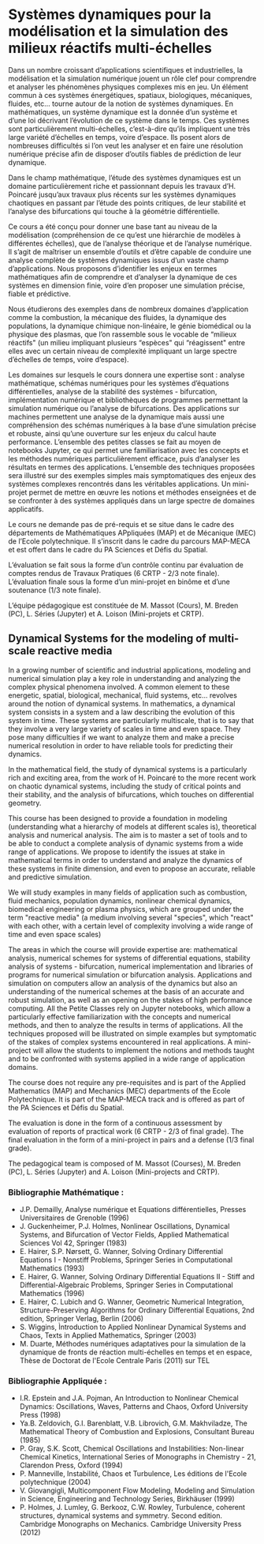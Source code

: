 # Systèmes dynamiques pour la modélisation et la simulation des milieux réactifs multi-échelles

Dans un nombre croissant d’applications scientifiques et industrielles, la modélisation et la simulation numérique jouent un rôle clef pour comprendre et analyser les phénomènes physiques complexes mis en jeu. Un élément commun à ces systèmes énergétiques, spatiaux, biologiques, mécaniques, fluides, etc... tourne autour de la notion de systèmes dynamiques. En mathématiques, un système dynamique est la donnée d’un système et d’une loi décrivant l’évolution de ce système dans le temps. Ces systèmes sont particulièrement multi-échelles, c’est-à-dire qu’ils impliquent une très large variété d’échelles en temps, voire d’espace. Ils posent alors de nombreuses difficultés si l’on veut les analyser et en faire une résolution numérique précise afin de disposer d’outils fiables de prédiction de leur dynamique. 

Dans le champ mathématique, l’étude des systèmes dynamiques est un domaine particulièrement riche et passionnant depuis les travaux d’H. Poincaré jusqu’aux travaux plus récents sur les systèmes dynamiques chaotiques en passant par l’étude des points critiques, de leur stabilité et l’analyse des bifurcations qui touche à la géométrie différentielle.

Ce cours a été conçu pour donner une base tant au niveau de la modélisation (compréhension de ce qu’est une hiérarchie de modèles à différentes échelles), que de l’analyse théorique et de l’analyse numérique. Il s’agit de maîtriser un ensemble d’outils et d’être capable de conduire une analyse complète de systèmes dynamiques issus d’un vaste champ d’applications. Nous proposons d’identifier les enjeux en termes mathématiques afin de comprendre et d’analyser la dynamique de ces systèmes en dimension finie, voire d’en proposer une simulation précise, fiable et prédictive. 

Nous étudierons des exemples dans de nombreux domaines d’application comme la combustion, la mécanique des fluides, la dynamique des populations, la dynamique chimique non-linéaire, le génie biomédical ou la physique des plasmas, que l’on rassemble sous le vocable de “milieux réactifs" (un milieu impliquant plusieurs “espèces" qui “réagissent" entre elles avec un certain niveau de complexité impliquant un large spectre d’échelles de temps, voire d’espace). 

Les domaines sur lesquels le cours donnera une expertise sont : analyse mathématique, schémas numériques pour les systèmes d’équations différentielles, analyse de la stabilité des systèmes - bifurcation, implémentation numérique et bibliothèques de programmes permettant la simulation numérique ou l’analyse de bifurcations. Des applications sur machines permettent une analyse de la dynamique mais aussi une compréhension des schémas numériques à la base d’une simulation précise et robuste, ainsi qu’une ouverture sur les enjeux du calcul haute performance. L’ensemble des petites classes se fait au moyen de notebooks Jupyter, ce qui permet une familiarisation avec les concepts et les méthodes numériques particulièrement efficace, puis d’analyser les résultats en termes des applications. L’ensemble des techniques proposées sera illustré sur des exemples simples mais symptomatiques des enjeux des systèmes complexes rencontrés dans les véritables applications. Un mini-projet permet de mettre en œuvre les notions et méthodes enseignées et de se confronter à des systèmes appliqués dans un large spectre de domaines applicatifs.


Le cours ne demande pas de pré-requis et se situe dans le cadre des départements de Mathématiques APpliquées (MAP) et de Mécanique (MEC) de l’Ecole polytechnique. Il s’inscrit dans le cadre du parcours MAP-MECA et est offert dans le cadre du PA Sciences et Défis du Spatial.

L’évaluation se fait sous la forme d’un contrôle continu par évaluation de comptes rendus de Travaux Pratiques (6 CRTP - 2/3 note finale). L’évaluation finale sous la forme d’un mini-projet en binôme et d’une soutenance (1/3 note finale). 

L’équipe pédagogique est constituée de M. Massot (Cours), M. Breden (PC), L. Séries (Jupyter) et A. Loison (Mini-projets et CRTP).

## Dynamical Systems for the modeling of multi-scale reactive media

In a growing number of scientific and industrial applications, modeling and numerical simulation play a key role in understanding and analyzing the complex physical phenomena involved. A common element to these energetic, spatial, biological, mechanical, fluid systems, etc... revolves around the notion of dynamical systems. In mathematics, a dynamical system consists in a system and a law describing the evolution of this system in time. These systems are particularly multiscale, that is to say that they involve a very large variety of scales in time and even space. They pose many difficulties if we want to analyze them and make a precise numerical resolution in order to have reliable tools for predicting their dynamics. 

In the mathematical field, the study of dynamical systems is a particularly rich and exciting area, from the work of H. Poincaré to the more recent work on chaotic dynamical systems, including the study of critical points and their stability, and the analysis of bifurcations, which touches on differential geometry.

This course has been designed to provide a foundation in modeling (understanding what a hierarchy of models at different scales is), theoretical analysis and numerical analysis. The aim is to master a set of tools and to be able to conduct a complete analysis of dynamic systems from a wide range of applications. We propose to identify the issues at stake in mathematical terms in order to understand and analyze the dynamics of these systems in finite dimension, and even to propose an accurate, reliable and predictive simulation. 

We will study examples in many fields of application such as combustion, fluid mechanics, population dynamics, nonlinear chemical dynamics, biomedical engineering or plasma physics, which are grouped under the term "reactive media" (a medium involving several "species", which "react" with each other, with a certain level of complexity involving a wide range of time and even space scales) 

The areas in which the course will provide expertise are: mathematical analysis, numerical schemes for systems of differential equations, stability analysis of systems - bifurcation, numerical implementation and libraries of programs for numerical simulation or bifurcation analysis. Applications and simulation on computers allow an analysis of the dynamics but also an understanding of the numerical schemes at the basis of an accurate and robust simulation, as well as an opening on the stakes of high performance computing. All the Petite Classes rely on Jupyter notebooks, which allow a particularly effective familiarization with the concepts and numerical methods, and then to analyze the results in terms of applications. All the techniques proposed will be illustrated on simple examples but symptomatic of the stakes of complex systems encountered in real applications. A mini-project will allow the students to implement the notions and methods taught and to be confronted with systems applied in a wide range of application domains.


The course does not require any pre-requisites and is part of the Applied Mathematics (MAP) and Mechanics (MEC) departments of the Ecole Polytechnique. It is part of the MAP-MECA track and is offered as part of the PA Sciences et Défis du Spatial.

The evaluation is done in the form of a continuous assessment by evaluation of reports of practical work (6 CRTP - 2/3 of final grade). The final evaluation in the form of a mini-project in pairs and a defense (1/3 final grade). 

The pedagogical team is composed of M. Massot (Courses), M. Breden (PC), L. Séries (Jupyter) and A. Loison (Mini-projects and CRTP).


### Bibliographie Mathématique :

- J.P. Demailly, Analyse numérique et Equations différentielles, Presses Universitaires de Grenoble (1996)
- J. Guckenheimer, P.J. Holmes, Nonlinear Oscillations, Dynamical Systems, and Bifurcation of Vector Fields, Applied Mathematical Sciences Vol 42, Springer (1983)
- E. Hairer, S.P. Nørsett, G. Wanner,  Solving Ordinary Differential Equations I - Nonstiff Problems, Springer Series in Computational Mathematics (1993)
- E. Hairer, G. Wanner,  Solving Ordinary Differential Equations II - Stiff and Differential-Algebraic Problems, Springer Series in Computational Mathematics (1996)
- E. Hairer, C. Lubich and G. Wanner, Geometric Numerical Integration, Structure-Preserving Algorithms for Ordinary Differential Equations, 2nd edition, Springer Verlag, Berlin (2006)
- S. Wiggins, Ìntroduction to Applied Nonlinear Dynamical Systems and Chaos, Texts in Applied Mathematics, Springer (2003)
- M. Duarte, Méthodes numériques adaptatives pour la simulation de la dynamique de fronts de réaction multi-échelles en temps et en espace, Thèse de Doctorat de l'Ecole Centrale Paris (2011) sur TEL

### Bibliographie Appliquée :

- I.R. Epstein and J.A. Pojman, An Introduction to Nonlinear Chemical Dynamics: Oscillations, Waves, Patterns and Chaos, Oxford University Press (1998)
- Ya.B. Zeldovich, G.I. Barenblatt, V.B. Librovich, G.M.  Makhviladze, The Mathematical Theory of Combustion and Explosions, Consultant Bureau (1985)
- P. Gray, S.K. Scott, Chemical Oscillations and Instabilities: Non-linear Chemical Kinetics, International Series of Monographs in Chemistry - 21, Clarendon Press, Oxford (1994)
- P. Manneville, Instabilité, Chaos et Turbulence, Les éditions de l'Ecole polytechnique (2004)
- V. Giovangigli, Multicomponent Flow Modeling, Modeling and Simulation in Science, Engineering and Technology Series, Birkhäuser (1999)
- P. Holmes, J. Lumley, G. Berkooz, C.W. Rowley, Turbulence, coherent structures, dynamical systems and symmetry. Second edition. Cambridge Monographs on Mechanics. Cambridge University Press (2012)

